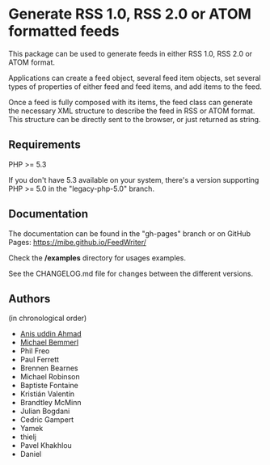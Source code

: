 Generate RSS 1.0, RSS 2.0 or ATOM formatted feeds
====================================================

This package can be used to generate feeds in either RSS 1.0, RSS 2.0 or ATOM
format.

Applications can create a feed object, several feed item objects, set
several types of properties of either feed and feed items, and add items to
the feed.

Once a feed is fully composed with its items, the feed class can generate
the necessary XML structure to describe the feed in RSS or ATOM format. This
structure can be directly sent to the browser, or just returned as string.


Requirements
---------------

PHP >= 5.3

If you don't have 5.3 available on your system, there's a version supporting
PHP >= 5.0 in the "legacy-php-5.0" branch.


Documentation
--------------

The documentation can be found in the "gh-pages" branch or on GitHub Pages:
https://mibe.github.io/FeedWriter/

Check the **/examples** directory for usages examples.

See the CHANGELOG.md file for changes between the different versions.

Authors
----------
(in chronological order)

- [Anis uddin Ahmad](https://github.com/ajaxray)  
- [Michael Bemmerl](https://github.com/mibe)  
- Phil Freo  
- Paul Ferrett
- Brennen Bearnes
- Michael Robinson
- Baptiste Fontaine
- Kristián Valentín
- Brandtley McMinn
- Julian Bogdani
- Cedric Gampert
- Yamek
- thielj
- Pavel Khakhlou
- Daniel
